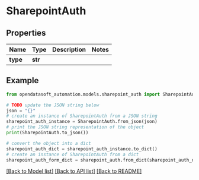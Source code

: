 # SharepointAuth


## Properties

Name | Type | Description | Notes
------------ | ------------- | ------------- | -------------
**type** | **str** |  | 

## Example

```python
from opendatasoft_automation.models.sharepoint_auth import SharepointAuth

# TODO update the JSON string below
json = "{}"
# create an instance of SharepointAuth from a JSON string
sharepoint_auth_instance = SharepointAuth.from_json(json)
# print the JSON string representation of the object
print(SharepointAuth.to_json())

# convert the object into a dict
sharepoint_auth_dict = sharepoint_auth_instance.to_dict()
# create an instance of SharepointAuth from a dict
sharepoint_auth_form_dict = sharepoint_auth.from_dict(sharepoint_auth_dict)
```
[[Back to Model list]](../README.md#documentation-for-models) [[Back to API list]](../README.md#documentation-for-api-endpoints) [[Back to README]](../README.md)


